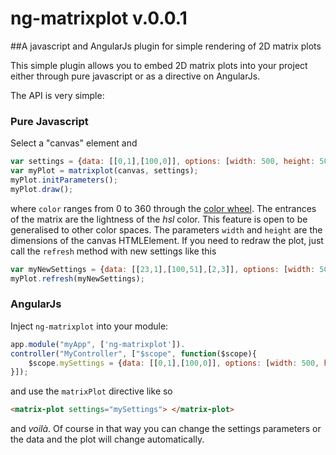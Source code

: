# ng-matrixplot v.0.0.1

##A javascript and AngularJs plugin for simple rendering of 2D matrix plots

This simple plugin allows you to embed 2D matrix plots into your project either through 
pure javascript or as a directive on AngularJs.

The API is very simple:
	
### Pure Javascript

Select a "canvas" element and 

```javascript
var settings = {data: [[0,1],[100,0]], options: [width: 500, height: 500, color: 120]};
var myPlot = matrixplot(canvas, settings);
myPlot.initParameters();
myPlot.draw();
```

where `color` ranges from 0 to 360 through the [color wheel](https://en.wikipedia.org/wiki/HSL_and_HSV). The entrances of the matrix are the lightness of the *hsl* color. This feature is open to be generalised to other color spaces. The parameters `width` and `height` are the dimensions of the canvas HTMLElement. 
If you need to redraw the plot, just call the `refresh` method with new settings like this
```javascript
var myNewSettings = {data: [[23,1],[100,51],[2,3]], options: [width: 500, height: 500, color: 120]};
myPlot.refresh(myNewSettings);
```

### AngularJs

Inject `ng-matrixplot` into your module: 

```javascript
app.module("myApp", ['ng-matrixplot']).
controller("MyController", ["$scope", function($scope){
	$scope.mySettings = {data: [[0,1],[100,0]], options: [width: 500, height: 500, color: 120]};
}]);
```
and use the `matrixPlot` directive like so 
```html
<matrix-plot settings="mySettings"> </matrix-plot>
```

and *voilà*. Of course in that way you can change the settings parameters or the data and the plot will change 
automatically. 
